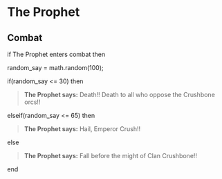 # The Prophet
## Combat

if The Prophet enters combat  then


random_say = math.random(100);


if(random_say <= 30) then



>**The Prophet says:** Death!!  Death to all who oppose the Crushbone orcs!!


elseif(random_say <= 65) then



>**The Prophet says:** Hail, Emperor Crush!!


else



>**The Prophet says:** Fall before the might of Clan Crushbone!!

end